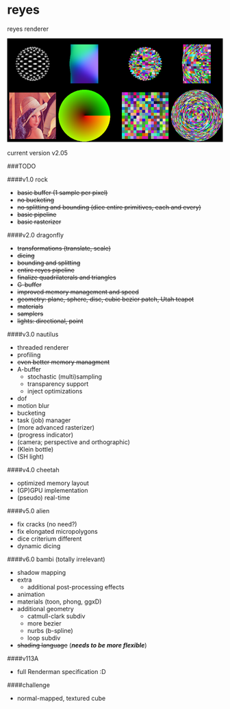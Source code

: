 # reyes
reyes renderer

![cover](log/cover.png "cover")

current version v2.05

###TODO

####v1.0 rock

- ~~basic buffer (1 sample per pixel)~~
- ~~no bucketing~~
- ~~no splitting and bounding (dice entire primitives, each and every)~~
- ~~basic pipeline~~
- ~~basic rasterizer~~

####v2.0 dragonfly

- ~~transformations (translate, scale)~~
- ~~dicing~~
- ~~bounding and splitting~~
- ~~entire reyes pipeline~~
- ~~finalize quadrilaterals and triangles~~
- ~~G-buffer~~
- ~~improved memory management and speed~~
- ~~geometry: plane, sphere, disc, cubic bezier patch, Utah teapot~~
- ~~materials~~
- ~~samplers~~
- ~~lights: directional, point~~

####v3.0 nautilus

- threaded renderer
- profiling
- ~~even better memory managment~~
- A-buffer
    - stochastic (multi)sampling
    - transparency support
    - inject optimizations
- dof
- motion blur
- bucketing
- task (job) manager
- (more advanced rasterizer)
- (progress indicator)
- (camera; perspective and orthographic)
- (Klein bottle)
- (SH light)

####v4.0 cheetah

- optimized memory layout
- (GP)GPU implementation
- (pseudo) real-time

####v5.0 alien

- fix cracks (no need?)
- fix elongated micropolygons
- dice criterium different
- dynamic dicing

####v6.0 bambi (totally irrelevant)

- shadow mapping
- extra
    - additional post-processing effects
- animation
- materials (toon, phong, ggxD)
- additional geometry
    - catmull-clark subdiv
    - more bezier
    - nurbs (b-spline)
    - loop subdiv
- ~~shading language~~ (***needs to be more flexible***)

####v113A

- full Renderman specification :D

####challenge

- normal-mapped, textured cube